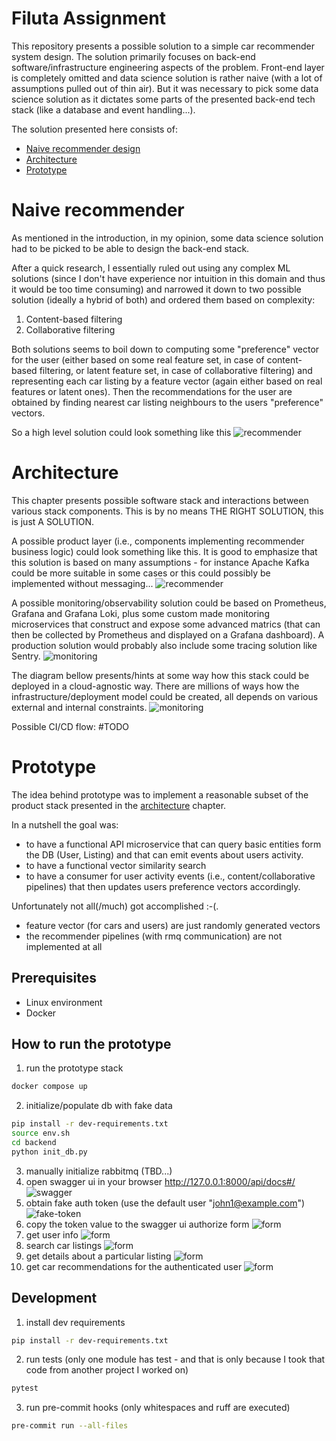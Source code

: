 # Filuta Assignment
This repository presents a possible solution to a simple car recommender system
design. The solution primarily focuses on back-end software/infrastructure engineering
aspects of the problem. Front-end layer is completely omitted and data science
solution is rather naive (with a lot of assumptions pulled out of thin air).
But it was necessary to pick some data science solution as it dictates some parts
of the presented back-end tech stack (like a database and event handling...).

The solution presented here consists of:

* [Naive recommender design](#naive-recommender)
* [Architecture](#architecture)
* [Prototype](#prototype)

# Naive recommender
As mentioned in the introduction, in my opinion, some data science solution had
to be picked to be able to design the back-end stack.

After a quick research, I essentially ruled out using any complex ML solutions
(since I don't have experience nor intuition in this domain and thus it would be too
time consuming) and narrowed it down to two possible solution (ideally a hybrid of both)
and ordered them based on complexity:

1) Content-based filtering
2) Collaborative filtering

Both solutions seems to boil down to computing some "preference" vector for the user
(either based on some real feature set, in case of content-based filtering,
or latent feature set, in case of collaborative filtering) and representing
each car listing by a feature vector (again either based on real features
or latent ones). Then the recommendations for the user are obtained by finding
nearest car listing neighbours to the users "preference" vectors.

So a high level solution could look something like this
![recommender](diagrams/recommender.png "Recommender")

# Architecture
This chapter presents possible software stack and interactions between various stack
components. This is by no means THE RIGHT SOLUTION, this is just A SOLUTION.

A possible product layer (i.e., components implementing recommender business logic)
could look something like this. It is good to emphasize that this solution is based
on many assumptions - for instance Apache Kafka could be more suitable in some cases
or this could possibly be implemented without messaging...
![recommender](diagrams/product-layer.png "SW Stack")

A possible monitoring/observability solution could be based on Prometheus, Grafana and
Grafana Loki, plus some custom made monitoring microservices that construct and
expose some advanced matrics (that can then be collected by Prometheus and
displayed on a Grafana dashboard). A production solution would probably also
include some tracing solution like Sentry.
![monitoring](diagrams/monitoring-layer.png "Monitoring Stack")

The diagram bellow presents/hints at some way how this stack could be deployed
in a cloud-agnostic way. There are millions of ways how the
infrastructure/deployment model could be created, all depends on various
external and internal constraints.
![monitoring](diagrams/infrastructure-layer.png "Infrastructure")

Possible CI/CD flow: #TODO

# Prototype
The idea behind prototype was to implement a reasonable subset of the product
stack presented in the [architecture](#architecture) chapter.

In a nutshell the goal was:
- to have a functional API microservice that can query basic entities form the DB (User, Listing)
  and that can emit events about users activity.
- to have a functional vector similarity search
- to have a consumer for user activity events (i.e., content/collaborative
  pipelines) that then updates users preference vectors accordingly.

Unfortunately not all(/much) got accomplished :-(.

- feature vector (for cars and users) are just randomly generated vectors
- the recommender pipelines (with rmq communication) are not implemented at all

## Prerequisites
* Linux environment
* Docker

## How to run the prototype

1. run the prototype stack
```bash
docker compose up
```
2. initialize/populate db with fake data
```bash
pip install -r dev-requirements.txt
source env.sh
cd backend
python init_db.py
```
3. manually initialize rabbitmq (TBD...)
4. open swagger ui in your browser http://127.0.0.1:8000/api/docs#/
![swagger](diagrams/swagger.png)
5. obtain fake auth token (use the default user "john1@example.com")
![fake-token](diagrams/fake-token.png)
6. copy the token value to the swagger ui authorize form
![form](diagrams/form.png)
7. get user info
![form](diagrams/user.png)
8. search car listings
![form](diagrams/search.png)
9. get details about a particular listing
![form](diagrams/listing.png)
10. get car recommendations for the authenticated user
![form](diagrams/recommend.png)

## Development

1. install dev requirements
```bash
pip install -r dev-requirements.txt
```

2. run tests (only one module has test - and that is only because I took that
   code from another project I worked on)
```bash
pytest
```

3. run pre-commit hooks (only whitespaces and ruff are executed)
```bash
pre-commit run --all-files
```
